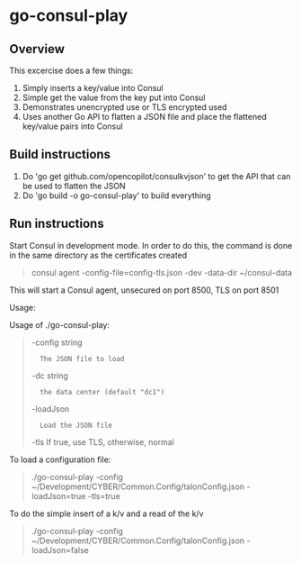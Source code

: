 # go-consul-play

## Overview
This excercise does a few things:
1. Simply inserts a key/value into Consul
1. Simple get the value from the key put into Consul
1. Demonstrates unencrypted use or TLS encrypted used
1. Uses another Go API to flatten a JSON file and place the flattened key/value pairs into Consul

## Build instructions
1. Do 'go get github.com/opencopilot/consulkvjson' to get the API that can be used to flatten the JSON
1. Do 'go build -o go-consul-play' to build everything

## Run instructions

Start Consul in development mode. In order to do this, the command is done in the same directory as the certificates created

>  consul agent -config-file=config-tls.json  -dev -data-dir ~/consul-data

This will start a Consul agent, unsecured on port 8500, TLS on port 8501


Usage:

Usage of ./go-consul-play:

>
>   -config string
>
>     	The JSON file to load
>
>   -dc string
>
>     	the data center (default "dc1")
>
>  -loadJson
>
>     	Load the JSON file
>
>   -tls
>     	If true, use TLS, otherwise, normal
>

To load a configuration file:

> ./go-consul-play -config ~/Development/CYBER/Common.Config/talonConfig.json -loadJson=true -tls=true

To do the simple insert of a k/v and a read of the k/v

> ./go-consul-play -config ~/Development/CYBER/Common.Config/talonConfig.json -loadJson=false


